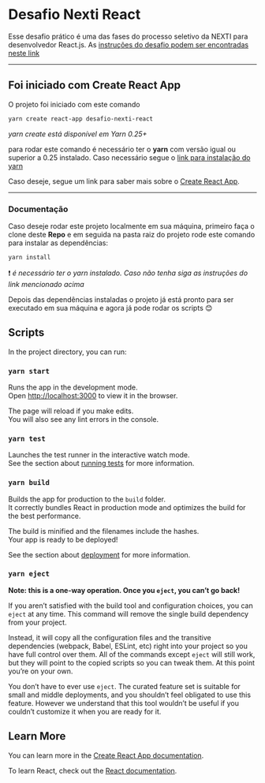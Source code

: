 # Desafio Nexti React

Esse desafio prático é uma das fases do processo seletivo da NEXTI para desenvolvedor React.js. As [instruções do desafio podem ser encontradas neste link](https://bitbucket.org/presenca/desafio-nexti-react/src/master/)

---

## Foi iniciado com Create React App

O projeto foi iniciado com este comando

```sh
yarn create react-app desafio-nexti-react
```

_yarn create está disponível em Yarn 0.25+_

para rodar este comando é necessário ter o **yarn** com versão igual ou superior a 0.25 instalado. Caso necessário segue o [link para instalação do yarn](https://classic.yarnpkg.com/pt-BR/docs/install/#debian-stable)

Caso deseje, segue um link para saber mais sobre o [Create React App](https://github.com/facebook/create-react-app).

---

### Documentação

Caso deseje rodar este projeto localmente em sua máquina, primeiro faça o clone deste **Repo** e em seguida na pasta raiz do projeto rode este comando para instalar as dependências:

```sh
yarn install
```

:heavy_exclamation_mark: *é necessário ter o yarn instalado. Caso não tenha siga as instruções do link mencionado acima*

Depois das dependências instaladas o projeto já está pronto para ser executado em sua máquina e agora já pode rodar os scripts 😊

## Scripts

In the project directory, you can run:

### `yarn start`

Runs the app in the development mode.\
Open [http://localhost:3000](http://localhost:3000) to view it in the browser.

The page will reload if you make edits.\
You will also see any lint errors in the console.

### `yarn test`

Launches the test runner in the interactive watch mode.\
See the section about [running tests](https://facebook.github.io/create-react-app/docs/running-tests) for more information.

### `yarn build`

Builds the app for production to the `build` folder.\
It correctly bundles React in production mode and optimizes the build for the best performance.

The build is minified and the filenames include the hashes.\
Your app is ready to be deployed!

See the section about [deployment](https://facebook.github.io/create-react-app/docs/deployment) for more information.

### `yarn eject`

**Note: this is a one-way operation. Once you `eject`, you can’t go back!**

If you aren’t satisfied with the build tool and configuration choices, you can `eject` at any time. This command will remove the single build dependency from your project.

Instead, it will copy all the configuration files and the transitive dependencies (webpack, Babel, ESLint, etc) right into your project so you have full control over them. All of the commands except `eject` will still work, but they will point to the copied scripts so you can tweak them. At this point you’re on your own.

You don’t have to ever use `eject`. The curated feature set is suitable for small and middle deployments, and you shouldn’t feel obligated to use this feature. However we understand that this tool wouldn’t be useful if you couldn’t customize it when you are ready for it.

## Learn More

You can learn more in the [Create React App documentation](https://facebook.github.io/create-react-app/docs/getting-started).

To learn React, check out the [React documentation](https://reactjs.org/).
